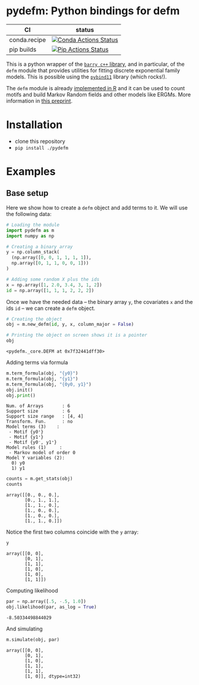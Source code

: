 # pydefm: Python bindings for defm

| CI           | status                                                                                                                                                         |
|--------------|----------------------------------------------------------------------------------------------------------------------------------------------------------------|
| conda.recipe | [![Conda Actions Status](https://github.com/UofUEpiBio/pydefm/workflows/Conda/badge.svg)](https://github.com/UofUEpiBio/pydefm/actions?query=workflow%3AConda) |
| pip builds   | [![Pip Actions Status](https://github.com/UofUEpiBio/pydefm/workflows/Pip/badge.svg)](https://github.com/UofUEpiBio/pydefm/actions?query=workflow%3APip)       |

This is a python wrapper of the [`barry c++`
library](https://github.com/USCbiostats/barry), and in particular, of
the `defm` module that provides utilities for fitting discrete
exponential family models. This is possible using the
[`pybind11`](https://pybind11.readthedocs.io/en/stable/) library (which
rocks!).

The `defm` module is already
<a href="https://github.com/UofUEpiBio/defm" target="_blank">implemented
in R</a> and it can be used to count motifs and build Markov Random
fields and other models like ERGMs. More information in [this
preprint](https://arxiv.org/abs/2211.00627).

# Installation

- clone this repository
- `pip install ./pydefm`

# Examples

## Base setup

Here we show how to create a `defm` object and add terms to it. We will
use the following data:

``` python
# Loading the module
import pydefm as m
import numpy as np

# Creating a binary array
y = np.column_stack(
  (np.array([0, 0, 1, 1, 1, 1]),
  np.array([0, 1, 1, 0, 0, 1]))
)

# Adding some random X plus the ids
x = np.array([1, 2.0, 3.4, 3, 1, 2])
id = np.array([1, 1, 1, 2, 2, 2])
```

Once we have the needed data – the binary array `y`, the covariates `x`
and the ids `id` – we can create a `defm` object.

``` python
# Creating the object
obj = m.new_defm(id, y, x, column_major = False)

# Printing the object on screen shows it is a pointer
obj
```

    <pydefm._core.DEFM at 0x7f32441dff30>

Adding terms via formula

``` python
m.term_formula(obj, "{y0}")
m.term_formula(obj, "{y1}")
m.term_formula(obj, "{0y0, y1}")
obj.init()
obj.print() 
```

    Num. of Arrays       : 6
    Support size         : 6
    Support size range   : [4, 4]
    Transform. Fun.      : no
    Model terms (3)    :
     - Motif {y0⁺}
     - Motif {y1⁺}
     - Motif {y0⁻, y1⁺}
    Model rules (1)     :
     - Markov model of order 0
    Model Y variables (2):
      0) y0
      1) y1

``` python
counts = m.get_stats(obj)
counts
```

    array([[0., 0., 0.],
           [0., 1., 1.],
           [1., 1., 0.],
           [1., 0., 0.],
           [1., 0., 0.],
           [1., 1., 0.]])

Notice the first two columns coincide with the `y` array:

``` python
y
```

    array([[0, 0],
           [0, 1],
           [1, 1],
           [1, 0],
           [1, 0],
           [1, 1]])

Computing likelihood

``` python
par = np.array([.5, -.5, 1.0])
obj.likelihood(par, as_log = True)
```

    -8.50334498844029

And simulating

``` python
m.simulate(obj, par)
```

    array([[0, 0],
           [0, 1],
           [1, 0],
           [1, 1],
           [1, 1],
           [1, 0]], dtype=int32)

